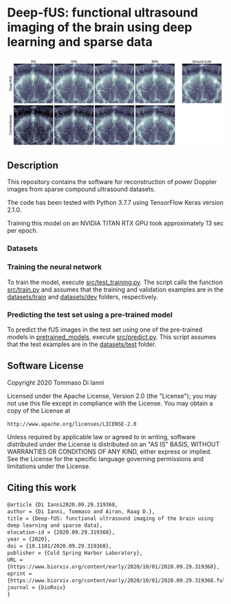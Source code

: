 # Deep-fUS: functional ultrasound imaging of the brain using deep learning and sparse data
<img src="rat_brain.png" width="1000">

## Description
This repository contains the software for reconstruction of power Doppler images from sparse compound ultrasound datasets.

The code has been tested with Python 3.7.7 using TensorFlow Keras version 2.1.0.

Training this model on an NVIDIA TITAN RTX GPU took approximately 13 sec per epoch.


### Datasets

### Training the neural network
To train the model, execute [src/test_training.py](src/test_training.py). The script calls the function [src/train.py](src/train.py) and assumes that the training and validation examples are in the [datasets/train](datasets/train) and [datasets/dev](datasets/dev) folders, respectively.

### Predicting the test set using a pre-trained model
To predict the fUS images in the test set using one of the pre-trained models in [pretrained_models](pretrained_models), execute [src/predict.py](src/predict.py). This script assumes that the test examples are in the [datasets/test](datasets/test) folder.

## Software License

Copyright 2020 Tommaso Di Ianni

Licensed under the Apache License, Version 2.0 (the "License");
you may not use this file except in compliance with the License.
You may obtain a copy of the License at

    http://www.apache.org/licenses/LICENSE-2.0

Unless required by applicable law or agreed to in writing, software
distributed under the License is distributed on an "AS IS" BASIS,
WITHOUT WARRANTIES OR CONDITIONS OF ANY KIND, either express or implied.
See the License for the specific language governing permissions and
limitations under the License.

## Citing this work

```
@article {Di Ianni2020.09.29.319368,
author = {Di Ianni, Tommaso and Airan, Raag D.},
title = {Deep-fUS: functional ultrasound imaging of the brain using deep learning and sparse data},
elocation-id = {2020.09.29.319368},
year = {2020},
doi = {10.1101/2020.09.29.319368},
publisher = {Cold Spring Harbor Laboratory},
URL = {https://www.biorxiv.org/content/early/2020/10/01/2020.09.29.319368},
eprint = {https://www.biorxiv.org/content/early/2020/10/01/2020.09.29.319368.full.pdf},
journal = {bioRxiv}
}
```

